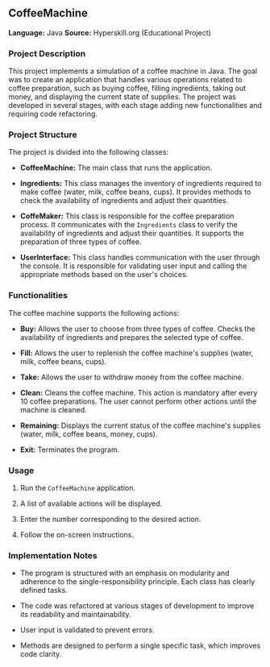 ## CoffeeMachine

**Language:** Java
**Source:** Hyperskill.org (Educational Project)

### Project Description

This project implements a simulation of a coffee machine in Java. The goal was to create an application that handles various operations related to coffee preparation, such as buying coffee, filling ingredients, taking out money, and displaying the current state of supplies. The project was developed in several stages, with each stage adding new functionalities and requiring code refactoring.

### Project Structure

The project is divided into the following classes:

* **CoffeeMachine:** The main class that runs the application.

* **Ingredients:** This class manages the inventory of ingredients required to make coffee (water, milk, coffee beans, cups). It provides methods to check the availability of ingredients and adjust their quantities.

* **CoffeMaker:** This class is responsible for the coffee preparation process. It communicates with the `Ingredients` class to verify the availability of ingredients and adjust their quantities. It supports the preparation of three types of coffee.

* **UserInterface:** This class handles communication with the user through the console. It is responsible for validating user input and calling the appropriate methods based on the user's choices.

### Functionalities

The coffee machine supports the following actions:

* **Buy:** Allows the user to choose from three types of coffee. Checks the availability of ingredients and prepares the selected type of coffee.

* **Fill:** Allows the user to replenish the coffee machine's supplies (water, milk, coffee beans, cups).

* **Take:** Allows the user to withdraw money from the coffee machine.

* **Clean:** Cleans the coffee machine. This action is mandatory after every 10 coffee preparations. The user cannot perform other actions until the machine is cleaned.

* **Remaining:** Displays the current status of the coffee machine's supplies (water, milk, coffee beans, money, cups).

* **Exit:** Terminates the program.

### Usage

1.  Run the `CoffeeMachine` application.

2.  A list of available actions will be displayed.

3.  Enter the number corresponding to the desired action.

4.  Follow the on-screen instructions.

### Implementation Notes

* The program is structured with an emphasis on modularity and adherence to the single-responsibility principle. Each class has clearly defined tasks.

* The code was refactored at various stages of development to improve its readability and maintainability.

* User input is validated to prevent errors.

* Methods are designed to perform a single specific task, which improves code clarity.
